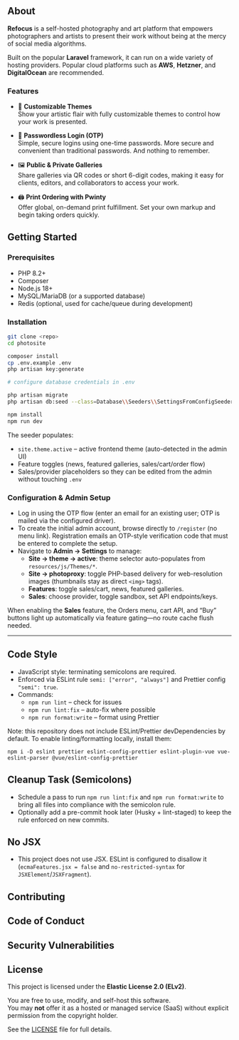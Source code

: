 # 

## About

**Refocus** is a self-hosted photography and art platform that empowers photographers and artists to present their work without being at the mercy of social media algorithms.  

Built on the popular **Laravel** framework, it can run on a wide variety of hosting providers. Popular cloud platforms such as **AWS**, **Hetzner**, and **DigitalOcean** are recommended.  

### Features

- 🎨 **Customizable Themes**  
  Show your artistic flair with fully customizable themes to control how your work is presented.  

- 🔐 **Passwordless Login (OTP)**  
  Simple, secure logins using one-time passwords. More secure and convenient than traditional passwords. And nothing to remember. 

- 🖼️ **Public & Private Galleries**  
  Share galleries via QR codes or short 6-digit codes, making it easy for clients, editors, and collaborators to access your work.  

- 🖨️ **Print Ordering with Pwinty**  
  Offer global, on-demand print fulfillment. Set your own markup and begin taking orders quickly.  


## Getting Started

### Prerequisites

- PHP 8.2+
- Composer
- Node.js 18+
- MySQL/MariaDB (or a supported database)
- Redis (optional, used for cache/queue during development)

### Installation

```bash
git clone <repo>
cd photosite

composer install
cp .env.example .env
php artisan key:generate

# configure database credentials in .env

php artisan migrate
php artisan db:seed --class=Database\\Seeders\\SettingsFromConfigSeeder

npm install
npm run dev
```

The seeder populates:

- `site.theme.active` – active frontend theme (auto-detected in the admin UI)
- Feature toggles (news, featured galleries, sales/cart/order flow)
- Sales/provider placeholders so they can be edited from the admin without touching `.env`

### Configuration & Admin Setup

- Log in using the OTP flow (enter an email for an existing user; OTP is mailed via the configured driver).
- To create the initial admin account, browse directly to `/register` (no menu link). Registration emails an OTP-style verification code that must be entered to complete the setup.
- Navigate to **Admin → Settings** to manage:
  - **Site → theme → active**: theme selector auto-populates from `resources/js/Themes/*`.
  - **Site → photoproxy**: toggle PHP-based delivery for web-resolution images (thumbnails stay as direct `<img>` tags).
  - **Features**: toggle sales/cart, news, featured galleries.
  - **Sales**: choose provider, toggle sandbox, set API endpoints/keys.

When enabling the **Sales** feature, the Orders menu, cart API, and “Buy” buttons light up automatically via feature gating—no route cache flush needed.

---

## Code Style

- JavaScript style: terminating semicolons are required.
- Enforced via ESLint rule `semi: ["error", "always"]` and Prettier config `"semi": true`.
- Commands:
  - `npm run lint` – check for issues
  - `npm run lint:fix` – auto-fix where possible
  - `npm run format:write` – format using Prettier

Note: this repository does not include ESLint/Prettier devDependencies by default. To enable linting/formatting locally, install them:

```
npm i -D eslint prettier eslint-config-prettier eslint-plugin-vue vue-eslint-parser @vue/eslint-config-prettier
```

## Cleanup Task (Semicolons)

- Schedule a pass to run `npm run lint:fix` and `npm run format:write` to bring all files into compliance with the semicolon rule.
- Optionally add a pre-commit hook later (Husky + lint-staged) to keep the rule enforced on new commits.

## No JSX

- This project does not use JSX. ESLint is configured to disallow it (`ecmaFeatures.jsx = false` and `no-restricted-syntax` for `JSXElement`/`JSXFragment`).


## Contributing



## Code of Conduct



## Security Vulnerabilities


## License

This project is licensed under the **Elastic License 2.0 (ELv2)**.

You are free to use, modify, and self-host this software.  
You may **not** offer it as a hosted or managed service (SaaS) without explicit permission from the copyright holder.  

See the [LICENSE](./LICENSE) file for full details.

